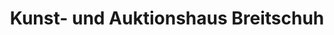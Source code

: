 ---
title: "Kunst- und Auktionshaus Breitschuh"
url: /quedlinburg/kunst-und-auktionshaus-breitschuh/
shop: Antiquitäten
---